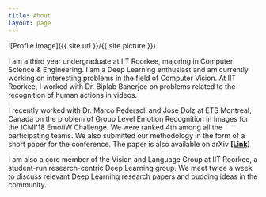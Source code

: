 ```yaml
---
title: About
layout: page
---
```

![Profile Image]({{ site.url }}/{{ site.picture }})

<p> I am a third year undergraduate at IIT Roorkee, majoring in Computer Science & Engineering. I am a Deep Learning enthusiast and am currently working on interesting problems in the field of Computer Vision. At IIT Roorkee, I worked with Dr. Biplab Banerjee on problems related to the recognition of human actions in videos.</p>

<p> I recently worked with Dr. Marco Pedersoli and Jose Dolz at ETS Montreal, Canada on the problem of Group Level Emotion Recognition in Images for the ICMI'18 EmotiW Challenge. We were ranked 4th among all the participating teams. We also submitted our methodology in the form of a short paper for the conference. The paper is also available on arXiv <a href="https://arxiv.org/abs/1807.03380"><b>[Link]</b></a></p>

<p> I am also a core member of the Vision and Language Group at IIT Roorkee, a student-run research-centric Deep Learning group. We meet twice a week to discuss relevant Deep Learning research papers and budding ideas in the community.</p> 

<!-- <p>I am always interested to discuss new and relevant ideas. Feel free to drop me an email if interested. </p> -->


<!-- 
<h2>Skills</h2>

<ul class="skill-list">
	<li>HTML - Jade - Haml - Erb</li>
	<li>Responsive (Mobile First)</li>
	<li>CSS (Stylus, Sass, Less)</li>
	<li>Css Frameworks (Bootstrap, Foundation)</li>
	<li>Javascript (Design Patterns, Testes)</li>
	<li>NodeJS</li>
	<li>AngularJS - ReactJS</li>
	<li>Grunt - Gulp - Yeoman</li>
	<li>Git</li>
	<li>PHP</li>
	<li>Python</li>
	<li>MySQL - MongoDB</li>
	<li>Scrum and Kanban</li>
	<li>TDD e Continuous Integration</li>
</ul>

<h2>Projects</h2>

<ul>
	<li><a href="https://github.com/">Lorem Lorem</a></li>
	<li><a href="https://github.com/">Ipsum Dolor</a></li>
	<li><a href="https://github.com/">Dolor Lorem</a></li>
</ul>
 -->

<!--  <h2> News </h2>

 <p> <b>[7<sup>th</sup> July 2018]</b> Achieved 4<sup>th</sup> rank in ICMI'18 EmotiW Group-Level Emotion Recognition Challenge. Submitted a short paper describing the methodology for the same.<br \>
 </p> -->